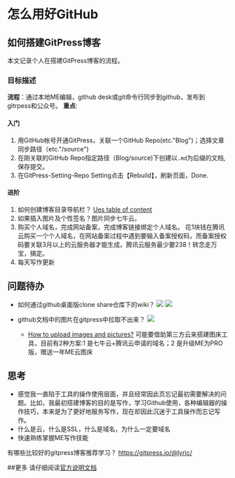 # 怎么用好GitHub
## 如何搭建GitPress博客
本文记录个人在搭建GitPress博客的流程。

### 目标描述
**流程**：通过本地ME编辑，github desk或git命令行同步到github，发布到gitrpess和公众号。
**重点**: 
#### 入门
1. 用GitHub帐号开通GitPress，关联一个GitHub Repo(etc."Blog")；选择文章同步路径（etc."/source")
2. 在刚关联的GitHub Repo指定路径（Blog/source)下创建以``.md``为后缀的文档,保存提交。
3. 在GitPress-Setting-Repo Setting点击【Rebuild】，刷新页面，Done.
#### 进阶
1. 如何创建博客目录导航栏？ [Ues table of content](https://gitpress.io/c/helps/collection-toc)
2. 如果插入图片及个性签名？图片同步七牛云。
3. 购买个人域名，完成网站备案，完成博客链接绑定个人域名。
花1块钱在腾讯云购买一个个人域名，在网站备案过程中遇到要输入备案授权码，而备案授权码要关联3月以上的云服务器才能生成，腾讯云服务最少要238！转念走万宝，搞定。
5. 每天写作更新
## 问题待办
- 如何通过github桌面版clone share仓库下的wiki？
![](./_image/2019-04-23-08-33-39.png)
![](./_image/2019-04-23-08-34-35.png)

- github文档中的图片在gitpress中拉取不出来？
![](./_image/2019-04-23-11-05-38.png)
  - [How to upload images and pictures?](https://gitpress.io/c/helps/faq)
可能要借助第三方云来搭建图床工具，目前有2种方案:1 是七牛云+腾讯云申请的域名；2 是升级ME为PRO版，赠送一年ME云图床

## 思考
- 感觉我一直陷于工具的操作使用层面，并且经常因此页忘记最初需要解决的问题。比如，我最初搭建博客的目的是写作，学习Github使用，各种编辑器的操作技巧，本来是为了更好地服务写作，现在却因此沉迷于工具操作而忘记写作。
- 什么是云，什么是SSL，什么是域名，为什么一定要域名
- 快速熟练掌握ME写作技能
                            
有哪些比较好的gitpress博客推荐学习？
https://gitpress.io/@lyric/

##更多
请仔细阅读[官方说明文档](https://gitpress.io/c/helps/welcome)
